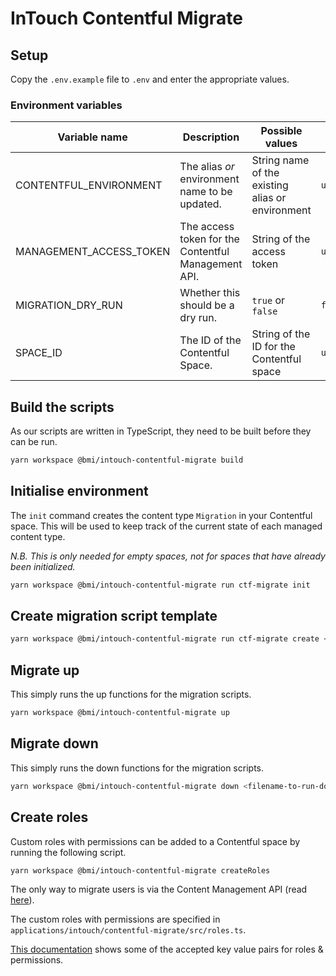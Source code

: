 # InTouch Contentful Migrate

## Setup

Copy the `.env.example` file to `.env` and enter the appropriate values.

### Environment variables

| Variable name           | Description                                         | Possible values                                  | Default value |
| ----------------------- | --------------------------------------------------- | ------------------------------------------------ | ------------- |
| CONTENTFUL_ENVIRONMENT  | The alias _or_ environment name to be updated.      | String name of the existing alias or environment | `undefined`   |
| MANAGEMENT_ACCESS_TOKEN | The access token for the Contentful Management API. | String of the access token                       | `undefined`   |
| MIGRATION_DRY_RUN       | Whether this should be a dry run.                   | `true` or `false`                                | `false`       |
| SPACE_ID                | The ID of the Contentful Space.                     | String of the ID for the Contentful space        | `undefined`   |

## Build the scripts

As our scripts are written in TypeScript, they need to be built before they can be run.

```bash
yarn workspace @bmi/intouch-contentful-migrate build
```

## Initialise environment

The `init` command creates the content type `Migration` in your Contentful space. This will be used to keep track of the current state of each managed content type.

_N.B. This is only needed for empty spaces, not for spaces that have already been initialized._

```bash
yarn workspace @bmi/intouch-contentful-migrate run ctf-migrate init
```

## Create migration script template

```bash
yarn workspace @bmi/intouch-contentful-migrate run ctf-migrate create <migration-file-name-without-timestamp> -c scripts
```

## Migrate up

This simply runs the up functions for the migration scripts.

```bash
yarn workspace @bmi/intouch-contentful-migrate up
```

## Migrate down

This simply runs the down functions for the migration scripts.

```bash
yarn workspace @bmi/intouch-contentful-migrate down <filename-to-run-down-to>
```

## Create roles

Custom roles with permissions can be added to a Contentful space by running the following script.

```bash
yarn workspace @bmi/intouch-contentful-migrate createRoles
```

The only way to migrate users is via the Content Management API (read [here](https://www.contentfulcommunity.com/t/migration-of-custom-roles-and-users-from-one-space-to-other/789)).

The custom roles with permissions are specified in `applications/intouch/contentful-migrate/src/roles.ts`.

[This documentation](https://www.contentful.com/developers/docs/references/content-management-api/#/reference/roles) shows some of the accepted key value pairs for roles & permissions.
